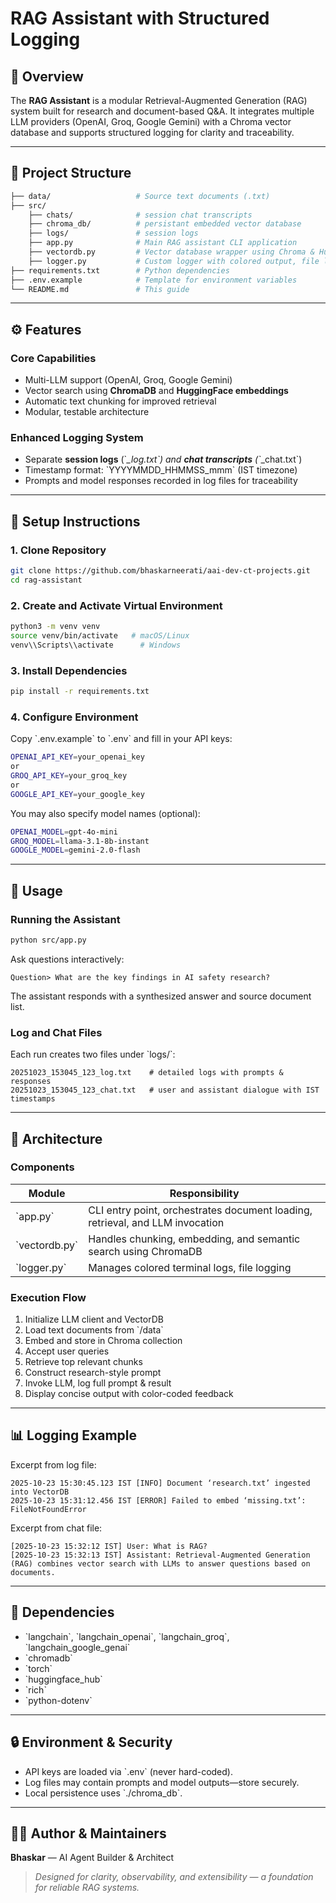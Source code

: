 # RAG Assistant with Structured Logging

## 🧠 Overview
The **RAG Assistant** is a modular Retrieval-Augmented Generation (RAG) system built for research and document-based Q&A. It integrates multiple LLM providers (OpenAI, Groq, Google Gemini) with a Chroma vector database and supports structured logging for clarity and traceability.

---

## 📁 Project Structure
```bash
├── data/                   # Source text documents (.txt)
├── src/
    ├── chats/              # session chat transcripts 
    ├── chroma_db/          # persistant embedded vector database
    ├── logs/               # session logs
    ├── app.py              # Main RAG assistant CLI application
    ├── vectordb.py         # Vector database wrapper using Chroma & HuggingFace embeddings
    ├── logger.py           # Custom logger with colored output, file logging, and traceback support
├── requirements.txt        # Python dependencies
├── .env.example            # Template for environment variables
└── README.md               # This guide
```

---

## ⚙️ Features
### Core Capabilities
- Multi-LLM support (OpenAI, Groq, Google Gemini)
- Vector search using **ChromaDB** and **HuggingFace embeddings**
- Automatic text chunking for improved retrieval
- Modular, testable architecture

### Enhanced Logging System
- Separate **session logs** (\`*_log.txt\`) and **chat transcripts** (\`*_chat.txt\`)
- Timestamp format: \`YYYYMMDD_HHMMSS_mmm\` (IST timezone)
- Prompts and model responses recorded in log files for traceability

---

## 🧩 Setup Instructions
### 1. Clone Repository
```bash
git clone https://github.com/bhaskarneerati/aai-dev-ct-projects.git
cd rag-assistant
```

### 2. Create and Activate Virtual Environment
```bash
python3 -m venv venv
source venv/bin/activate   # macOS/Linux
venv\\Scripts\\activate      # Windows
```

### 3. Install Dependencies
```bash
pip install -r requirements.txt
```

### 4. Configure Environment
Copy \`.env.example\` to \`.env\` and fill in your API keys:
```bash
OPENAI_API_KEY=your_openai_key
or
GROQ_API_KEY=your_groq_key
or
GOOGLE_API_KEY=your_google_key
```

You may also specify model names (optional):
```bash
OPENAI_MODEL=gpt-4o-mini
GROQ_MODEL=llama-3.1-8b-instant
GOOGLE_MODEL=gemini-2.0-flash
```

---

## 🚀 Usage
### Running the Assistant
```bash
python src/app.py
```

Ask questions interactively:
```
Question> What are the key findings in AI safety research?
```

The assistant responds with a synthesized answer and source document list.

### Log and Chat Files
Each run creates two files under \`logs/\`:
```
20251023_153045_123_log.txt    # detailed logs with prompts & responses
20251023_153045_123_chat.txt   # user and assistant dialogue with IST timestamps
```

---

## 🧱 Architecture
### Components
| Module | Responsibility |
|--------|----------------|
| \`app.py\` | CLI entry point, orchestrates document loading, retrieval, and LLM invocation |
| \`vectordb.py\` | Handles chunking, embedding, and semantic search using ChromaDB |
| \`logger.py\` | Manages colored terminal logs, file logging |

### Execution Flow
1. Initialize LLM client and VectorDB  
2. Load text documents from \`/data\`  
3. Embed and store in Chroma collection  
4. Accept user queries  
5. Retrieve top relevant chunks  
6. Construct research-style prompt  
7. Invoke LLM, log full prompt & result  
8. Display concise output with color-coded feedback  

---

## 📊 Logging Example

Excerpt from log file:
```
2025-10-23 15:30:45.123 IST [INFO] Document ‘research.txt’ ingested into VectorDB
2025-10-23 15:31:12.456 IST [ERROR] Failed to embed ‘missing.txt’: FileNotFoundError
```

Excerpt from chat file:
```
[2025-10-23 15:32:12 IST] User: What is RAG?
[2025-10-23 15:32:13 IST] Assistant: Retrieval-Augmented Generation (RAG) combines vector search with LLMs to answer questions based on documents.
```

---

## 🧰 Dependencies
- \`langchain\`, \`langchain_openai\`, \`langchain_groq\`, \`langchain_google_genai\`
- \`chromadb\`
- \`torch\`
- \`huggingface_hub\`
- \`rich\`
- \`python-dotenv\`

---

## 🔒 Environment & Security
- API keys are loaded via \`.env\` (never hard-coded).  
- Log files may contain prompts and model outputs—store securely.  
- Local persistence uses \`./chroma_db\`.

---

## 👩‍💻 Author & Maintainers
**Bhaskar** — AI Agent Builder & Architect

> _Designed for clarity, observability, and extensibility — a foundation for reliable RAG systems._

